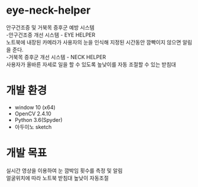 # eye-neck-helper                                                                                            
                                                                                                                                           
안구건조증 및 거북목 증후군 예방 시스템                                                                                                                                           
-안구건조증 개선 시스템 - EYE HELPER                                                                                                         
 노트북에 내장된 카메라가 사용자의 눈을 인식해 지정된 시간동안 깜빡이지 않으면 알림을 준다.                                                       
-거북목 증후군 개선 시스템 - NECK HELPER                                                                                                     
 사용자가 올바른 자세로 일을 할 수 있도록 높낮이를 자동 조절할 수 있는 받침대                                                                   


# 개발 환경                                                                                                                              
- window 10 (x64)                                                                                                                         
- OpenCV 2.4.10                                                                                                                           
- Python 3.6(Spyder)                                                                                                                       
- 아두이노 sketch                                                                                                                         
                                                                                                                                          
# 개발 목표                                                                                                                                
실시간 영상을 이용하여 눈 깜박임 횟수를 측정 및 알림                                                                                           
얼굴위치에 따라 노트북 받침대 높낮이 자동조절                                                                                               


                           
